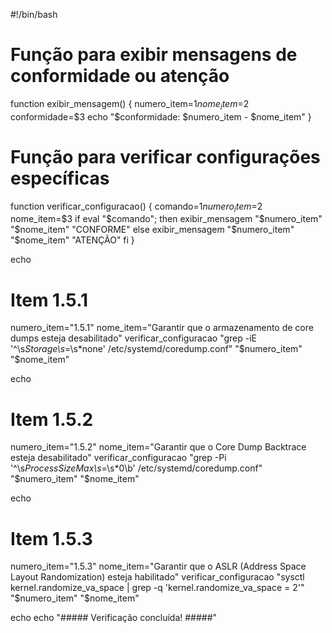 #!/bin/bash

# Função para exibir mensagens de conformidade ou atenção
function exibir_mensagem() {
    numero_item=$1
    nome_item=$2
    conformidade=$3
    echo "$conformidade: $numero_item - $nome_item"
}

# Função para verificar configurações específicas
function verificar_configuracao() {
    comando=$1
    numero_item=$2
    nome_item=$3
    if eval "$comando"; then
        exibir_mensagem "$numero_item" "$nome_item" "CONFORME"
    else
        exibir_mensagem "$numero_item" "$nome_item" "ATENÇÃO"
    fi
}

echo

# Item 1.5.1
numero_item="1.5.1"
nome_item="Garantir que o armazenamento de core dumps esteja desabilitado"
verificar_configuracao "grep -iE '^\s*Storage\s*=\s*none' /etc/systemd/coredump.conf" "$numero_item" "$nome_item"

echo

# Item 1.5.2
numero_item="1.5.2"
nome_item="Garantir que o Core Dump Backtrace esteja desabilitado"
verificar_configuracao "grep -Pi '^\s*ProcessSizeMax\s*=\s*0\b' /etc/systemd/coredump.conf" "$numero_item" "$nome_item"

echo

# Item 1.5.3
numero_item="1.5.3"
nome_item="Garantir que o ASLR (Address Space Layout Randomization) esteja habilitado"
verificar_configuracao "sysctl kernel.randomize_va_space | grep -q 'kernel.randomize_va_space = 2'" "$numero_item" "$nome_item"

echo
echo "##### Verificação concluída! #####"

